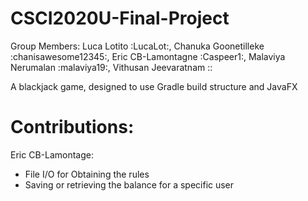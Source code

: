 # CSCI2020U-Final-Project
Group Members: Luca Lotito :LucaLot:, Chanuka Goonetilleke :chanisawesome12345:, Eric CB-Lamontagne :Caspeer1:, Malaviya Nerumalan :malaviya19:, Vithusan Jeevaratnam ::

A blackjack game, designed to use Gradle build structure and JavaFX

# Contributions:

Eric CB-Lamontage:
  - File I/O for Obtaining the rules
  - Saving or retrieving the balance for a specific user



